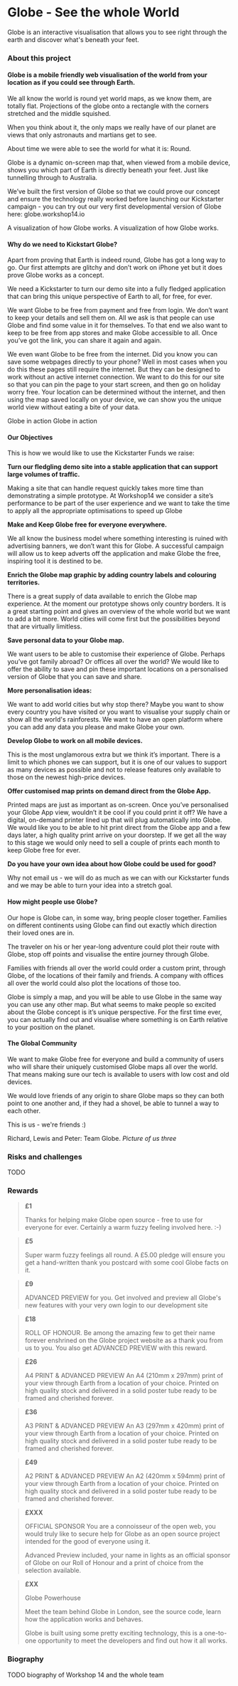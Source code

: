 # Globe - See the whole World

Globe is an interactive visualisation that allows you to see right through the earth and discover what's beneath your feet.

### About this project

#### Globe is a mobile friendly web visualisation of the world from your location as if you could see through Earth.  

We all know the world is round yet world maps, as we know them, are totally flat. Projections of the globe onto a rectangle with the corners stretched and the middle squished.

 When you think about it, the only maps we really have of our planet are views that only astronauts and martians get to see.

 About time we were able to see the world for what it is: Round.

 Globe is a dynamic on-screen map that, when viewed from a mobile device, shows you which part of Earth is directly beneath your feet. Just like tunnelling through to Australia.

 We’ve built the first version of Globe so that we could prove our concept and ensure the technology really worked before launching our Kickstarter campaign - you can try out our very first developmental version of Globe here: globe.workshop14.io

A visualization of how Globe works.
A visualization of how Globe works.

#### Why do we need to Kickstart Globe?  

Apart from proving that Earth is indeed round, Globe has got a long way to go. Our first attempts are glitchy and don’t work on iPhone yet but it does prove Globe works as a concept.

We need a Kickstarter to turn our demo site into a fully fledged application that can bring this unique perspective of Earth to all, for free, for ever.

 We want Globe to be free from payment and free from login. We don’t want to keep your details and sell them on. All we ask is that people can use Globe and find some value in it for themselves. To that end we also want to keep to be free from app stores and make Globe accessible to all. Once you’ve got the link, you can share it again and again.

 We even want Globe to be free from the internet. Did you know you can save some webpages directly to your phone? Well in most cases when you do this these pages still require the internet. But they can be designed to work without an active internet connection. We want to do this for our site so that you can pin the page to your start screen, and then go on holiday worry free. Your location can be determined without the internet, and then using the map saved locally on your device, we can show you the unique world view without eating a bite of your data.

Globe in action
Globe in action

#### Our Objectives

This is how we would like to use the Kickstarter Funds we raise:

**Turn our fledgling demo site into a stable application that can support large volumes of traffic.**

Making a site that can handle request quickly takes more time than demonstrating a simple prototype. At Workshop14 we consider a site’s performance to be part of the user experience and we want to take the time to apply all the appropriate optimisations to speed up Globe

**Make and Keep Globe free for everyone everywhere.**

We all know the business model where something interesting is ruined with advertising banners, we don’t want this for Globe. A successful campaign will allow us to keep adverts off the application and make Globe the free, inspiring tool it is destined to be.

**Enrich the Globe map graphic by adding country labels and colouring territories.**

There is a great supply of data available to enrich the Globe map experience. At the moment our prototype shows only country borders. It is a great starting point and gives an overview of the whole world but we want to add a bit more. World cities will come first but the possibilities beyond that are virtually limitless.

**Save personal data to your Globe map.**

We want users to be able to customise their experience of Globe. Perhaps you’ve got family abroad? Or offices all over the world? We would like to offer the ability to save and pin these important locations on a personalised version of Globe that you can save and share.

**More personalisation ideas:**

We want to add world cities but why stop there? Maybe you want to show every country you have visited or you want to visualise your supply chain or show all the world's rainforests. We want to have an open platform where you can add any data you please and make Globe your own.

**Develop Globe to work on all mobile devices.**

This is the most unglamorous extra but we think it’s important. There is a limit to which phones we can support, but it is one of our values to support as many devices as possible and not to release features only available to those on the newest high-price devices.

**Offer customised map prints on demand direct from the Globe App.**

Printed maps are just as important as on-screen. Once you’ve personalised your Globe App view, wouldn’t it be cool if you could print it off? We have a digital, on-demand printer lined up that will plug automatically into Globe. We would like you to be able to hit print direct from the Globe app and a few days later, a high quality print arrive on your doorstep. If we get all the way to this stage we would only need to sell a couple of prints each month to keep Globe free for ever.

**Do you have your own idea about how Globe could be used for good?**

Why not email us - we will do as much as we can with our Kickstarter funds and we may be able to turn your idea into a stretch goal.

#### How might people use Globe?

Our hope is Globe can, in some way, bring people closer together. Families on different continents using Globe can find out exactly which direction their loved ones are in.

The traveler on his or her year-long adventure could plot their route with Globe, stop off points and visualise the entire journey through Globe.

Families with friends all over the world could order a custom print, through Globe, of the locations of their family and friends. A company with offices all over the world could also plot the locations of those too.

Globe is simply a map, and you will be able to use Globe in the same way you can use any other map. But what seems to make people so excited about the Globe concept is it’s unique perspective. For the first time ever, you can actually find out and visualise where something is on Earth relative to your position on the planet.

#### The Global Community

We want to make Globe free for everyone and build a community of users who will share their uniquely customised Globe maps all over the world.  That means making sure our tech is available to users with low cost and old devices.

We would love friends of any origin to share Globe maps so they can both point to one another and, if they had a shovel, be able to tunnel a way to each other.

This is us - we're friends :)

Richard, Lewis and Peter: Team Globe.
*Picture of us three*

### Risks and challenges

TODO

### Rewards

> **£1**
>
> Thanks for helping make Globe open source - free to use for everyone for ever. Certainly a warm fuzzy feeling involved here. :-)

> **£5**
>
> Super warm fuzzy feelings all round. A £5.00 pledge will ensure you get a hand-written thank you postcard with some cool Globe facts on it.

> **£9**
>
> ADVANCED PREVIEW for you. Get involved and preview all Globe's new features with your very own login to our development site

> **£18**
>
> ROLL OF HONOUR. Be among the amazing few to get their name forever enshrined on the Globe project website as a thank you from us to you. You also get ADVANCED PREVIEW with this reward.

> **£26**
>
> A4 PRINT & ADVANCED PREVIEW
An A4 (210mm x 297mm) print of your view through Earth from a location of your choice. Printed on high quality stock and delivered in a solid poster tube ready to be framed and cherished forever.

> **£36**
>
> A3 PRINT & ADVANCED PREVIEW
An A3 (297mm x 420mm) print of your view through Earth from a location of your choice. Printed on high quality stock and delivered in a solid poster tube ready to be framed and cherished forever.

> **£49**
>
> A2 PRINT & ADVANCED PREVIEW
An A2 (420mm x 594mm) print of your view through Earth from a location of your choice. Printed on high quality stock and delivered in a solid poster tube ready to be framed and cherished forever.

> **£XXX**
>
> OFFICIAL SPONSOR
You are a connoisseur of the open web, you would truly like to secure help for Globe as an open source project intended for the good of everyone using it.
>
> Advanced Preview included, your name in lights as an official sponsor of Globe on our Roll of Honour and a print of choice from the selection available.

> **£XX**
>
> Globe Powerhouse
>
> Meet the team behind Globe in London, see the source code, learn how the application works and behaves.
>
> Globe is built using some pretty exciting technology, this is a one-to-one opportunity to meet the developers and find out how it all works.

### Biography

TODO biography of Workshop 14 and the whole team
